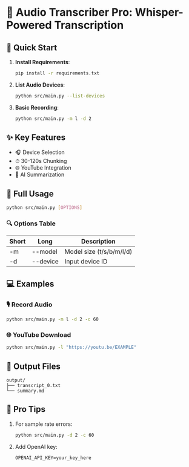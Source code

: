 # 🎤 Audio Transcriber Pro: Whisper-Powered Transcription

## 🚀 Quick Start

1. **Install Requirements**:
   ```bash
   pip install -r requirements.txt
   ```

2. **List Audio Devices**:
   ```bash
   python src/main.py --list-devices
   ```

3. **Basic Recording**:
   ```bash
   python src/main.py -m l -d 2
   ```

## ✨ Key Features
- 🎧 Device Selection
- ⏱ 30-120s Chunking
- 🌐 YouTube Integration
- 📝 AI Summarization

## 🔧 Full Usage
```bash
python src/main.py [OPTIONS]
```

### 🔍 Options Table
| Short | Long          | Description        |
|-------|---------------|--------------------|
| -m    | --model       | Model size (t/s/b/m/l/d) |
| -d    | --device      | Input device ID    |

## 💻 Examples
### 🎙 Record Audio
```bash
python src/main.py -m l -d 2 -c 60
```

### 🌐 YouTube Download
```bash
python src/main.py -l "https://youtu.be/EXAMPLE"
```

## 📂 Output Files
```
output/
├── transcript_0.txt
└── summary.md
```

## 🌟 Pro Tips
1. For sample rate errors:
   ```bash
   python src/main.py -d 2 -c 60
   ```
   
2. Add OpenAI key:
   ```env
   OPENAI_API_KEY=your_key_here
   ```
